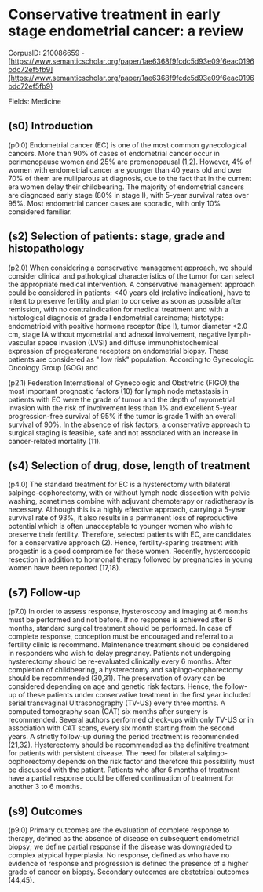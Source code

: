 # Conservative treatment in early stage endometrial cancer: a review

CorpusID: 210086659 - [https://www.semanticscholar.org/paper/1ae6368f9fcdc5d93e09f6eac0196bdc72ef5fb9](https://www.semanticscholar.org/paper/1ae6368f9fcdc5d93e09f6eac0196bdc72ef5fb9)

Fields: Medicine

## (s0) Introduction
(p0.0) Endometrial cancer (EC) is one of the most common gynecological cancers. More than 90% of cases of endometrial cancer occur in perimenopause women and 25% are premenopausal (1,2). However, 4% of women with endometrial cancer are younger than 40 years old and over 70% of them are nulliparous at diagnosis, due to the fact that in the current era women delay their childbearing. The majority of endometrial cancers are diagnosed early stage (80% in stage I), with 5-year survival rates over 95%. Most endometrial cancer cases are sporadic, with only 10% considered familiar.
## (s2) Selection of patients: stage, grade and histopathology
(p2.0) When considering a conservative management approach, we should consider clinical and pathological characteristics of the tumor for can select the appropriate medical intervention. A conservative management approach could be considered in patients: <40 years old (relative indication), have to intent to preserve fertility and plan to conceive as soon as possible after remission, with no contraindication for medical treatment and with a histological diagnosis of grade I endometrial carcinoma; histotype: endometrioid with positive hormone receptor (tipe I), tumor diameter <2.0 cm, stage IA without myometrial and adnexal involvement, negative lymph-vascular space invasion (LVSI) and diffuse immunohistochemical expression of progesterone receptors on endometrial biopsy. These patients are considered as " low risk" population. According to Gynecologic Oncology Group (GOG) and

(p2.1) Federation International of Gynecologic and Obstretric (FIGO),the most important prognostic factors (10) for lymph node metastasis in patients with EC were the grade of tumor and the depth of myometrial invasion with the risk of involvement less than 1% and excellent 5-year progression-free survival of 95% if the tumor is grade 1 with an overall survival of 90%. In the absence of risk factors, a conservative approach to surgical staging is feasible, safe and not associated with an increase in cancer-related mortality (11).
## (s4) Selection of drug, dose, length of treatment
(p4.0) The standard treatment for EC is a hysterectomy with bilateral salpingo-oophorectomy, with or without lymph node dissection with pelvic washing, sometimes combine with adjuvant chemoterapy or radiotherapy is necessary. Although this is a highly effective approach, carrying a 5-year survival rate of 93%, it also results in a permanent loss of reproductive potential which is often unacceptable to younger women who wish to preserve their fertility. Therefore, selected patients with EC, are candidates for a conservative approach (2). Hence, fertility-sparing treatment with progestin is a good compromise for these women. Recently, hysteroscopic resection in addition to hormonal therapy followed by pregnancies in young women have been reported (17,18).
## (s7) Follow-up
(p7.0) In order to assess response, hysteroscopy and imaging at 6 months must be performed and not before. If no response is achieved after 6 months, standard surgical treatment should be performed. In case of complete response, conception must be encouraged and referral to a fertility clinic is recommend. Maintenance treatment should be considered in responders who wish to delay pregnancy. Patients not undergoing hysterectomy should be re-evaluated clinically every 6 months. After completion of childbearing, a hysterectomy and salpingo-oophorectomy should be recommended (30,31). The preservation of ovary can be considered depending on age and genetic risk factors. Hence, the follow-up of these patients under conservative treatment in the first year included serial transvaginal Ultrasonography (TV-US) every three months. A computed tomography scan (CAT) six months after surgery is recommended. Several authors performed check-ups with only TV-US or in association with CAT scans, every six month starting from the second years. A strictly follow-up during the period treatment is recommended (21,32). Hysterectomy should be recommended as the definitive treatment for patients with persistent disease. The need for bilateral salpingo-oophorectomy depends on the risk factor and therefore this possibility must be discussed with the patient. Patients who after 6 months of treatment have a partial response could be offered continuation of treatment for another 3 to 6 months.
## (s9) Outcomes
(p9.0) Primary outcomes are the evaluation of complete response to therapy, defined as the absence of disease on subsequent endometrial biopsy; we define partial response if the disease was downgraded to complex atypical hyperplasia. No response, defined as who have no evidence of response and progression is defined the presence of a higher grade of cancer on biopsy. Secondary outcomes are obstetrical outcomes (44,45).
